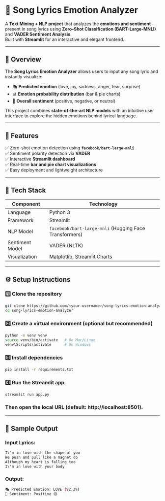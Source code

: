 # 🎵 Song Lyrics Emotion Analyzer

A **Text Mining + NLP project** that analyzes the **emotions and sentiment** present in song lyrics using **Zero-Shot Classification (BART-Large-MNLI)** and **VADER Sentiment Analysis**.  
Built with **Streamlit** for an interactive and elegant frontend.

---

## 🧠 Overview

The **Song Lyrics Emotion Analyzer** allows users to input any song lyric and instantly visualize:
- 🎭 **Predicted emotion** (love, joy, sadness, anger, fear, surprise)  
- 📊 **Emotion probability distribution** (bar & pie charts)  
- 🧭 **Overall sentiment** (positive, negative, or neutral)

This project combines **state-of-the-art NLP models** with an intuitive user interface to explore the hidden emotions behind lyrical language.

---

## 🚀 Features

✅ Zero-shot emotion detection using **`facebook/bart-large-mnli`**  
✅ Sentiment polarity detection via **VADER**  
✅ Interactive **Streamlit dashboard**  
✅ Real-time **bar and pie chart visualizations**  
✅ Easy deployment and lightweight architecture  

---

## 🧩 Tech Stack

| Component | Technology |
|------------|-------------|
| Language | Python 3 |
| Framework | Streamlit |
| NLP Model | `facebook/bart-large-mnli` (Hugging Face Transformers) |
| Sentiment Model | VADER (NLTK) |
| Visualization | Matplotlib, Streamlit Charts |


---

## ⚙️ Setup Instructions

### 1️⃣ Clone the repository
```bash
git clone https://github.com/<your-username>/song-lyrics-emotion-analyzer.git
cd song-lyrics-emotion-analyzer
```

### 2️⃣ Create a virtual environment (optional but recommended)
```bash
python -m venv venv
source venv/bin/activate   # On Mac/Linux
venv\Scripts\activate      # On Windows
```

### 3️⃣ Install dependencies
```bash
pip install -r requirements.txt
```

### 4️⃣ Run the Streamlit app
```bash
streamlit run app.py
```

### Then open the local URL (default: http://localhost:8501).

---

## 🎨 Sample Output

### Input Lyrics:
```bash
I\'m in love with the shape of you
We push and pull like a magnet do
Although my heart is falling too
I\'m in love with your body
```

### Output:
```bash
🎭 Predicted Emotion: LOVE (92.3%)
🧭 Sentiment: Positive 😊
```
